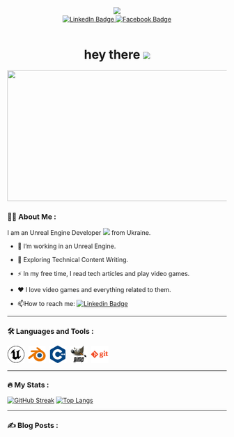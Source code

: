 <div id="header" align="center">
  <img src= "https://media.giphy.com/media/KeilH5rA1p7k8gTaq6/giphy.gif" width="250"/>
</div>
<div id="badges" align="center">
  <a href="https://www.linkedin.com/in/valerii-burachenko-328b411b8/">
    <img src="https://img.shields.io/badge/LinkedIn-blue?style=for-the-badge&logo=linkedin&logoColor=white" alt="LinkedIn Badge"/>
  </a>
  <a href="https://www.facebook.com/valera.burachenko">
    <img src="https://img.shields.io/badge/-Facebook-blue?logo=facebook&logoColor=white&style=for-the-badge" alt="Facebook Badge"/>
  </a>
</div>
<div id ="badges" align="center">
<img src="https://komarev.com/ghpvc/?username=valeriibura&style=flat-square&color=blue" alt=""/>
</div>  
<h1 align="center">
  hey there
  <img src="https://media.giphy.com/media/hvRJCLFzcasrR4ia7z/giphy.gif" width="30px"/>
</h1>

<div align="center">
  <img src="https://media.giphy.com/media/dWesBcTLavkZuG35MI/giphy.gif" width="600" height="300"/>
</div>

### :man_technologist: About Me :

I am an Unreal Engine Developer <img src="https://media.giphy.com/media/WUlplcMpOCEmTGBtBW/giphy.gif" width="30"> from Ukraine.
- :telescope: I’m working in an Unreal Engine.

- :seedling: Exploring Technical Content Writing.

- :zap: In my free time, I read tech articles and play video games.

- ❤️ I love video games and everything related to them.

- :mailbox:How to reach me: [![Linkedin Badge](https://img.shields.io/badge/-valerii-blue?style=flat&logo=Linkedin&logoColor=white)](https://www.linkedin.com/in/valerii-burachenko-328b411b8/)

---

### :hammer_and_wrench: Languages and Tools :
<div>
<img src="https://github.com/devicons/devicon/blob/master/icons/unrealengine/unrealengine-original.svg" title="Unreal Engine" alt="Unreal Engine" width="40" height="40"/>&nbsp;
<img src="https://github.com/devicons/devicon/blob/master/icons/blender/blender-original.svg" title="Blender" alt="Blender" width="40" height="40"/>&nbsp;
<img src="https://github.com/devicons/devicon/blob/master/icons/cplusplus/cplusplus-plain.svg" title="C++" alt="C++" width="40" height="40"/>&nbsp;  
<img src="https://github.com/devicons/devicon/blob/master/icons/gimp/gimp-original-wordmark.svg" title="Gimp" alt="Gimp" width="40" height="40"/>&nbsp;
<img src="https://github.com/devicons/devicon/blob/master/icons/git/git-plain-wordmark.svg" title="Git" alt="Git" width="40" height="40"/>&nbsp;   
</div>

---

### :fire: My Stats :
[![GitHub Streak](http://github-readme-streak-stats.herokuapp.com?user=valeriibura&theme=radical&date_format=j%20M%5B%20Y%5D)](https://git.io/streak-stats)
[![Top Langs](https://github-readme-stats.vercel.app/api/top-langs/?username=valeriibura&layout=compact&theme=radical)](https://github.com/anuraghazra/github-readme-stats)

---

### :writing_hand: Blog Posts :
<!-- BLOG-POST-LIST:START -->

<!-- BLOG-POST-LIST:END -->
